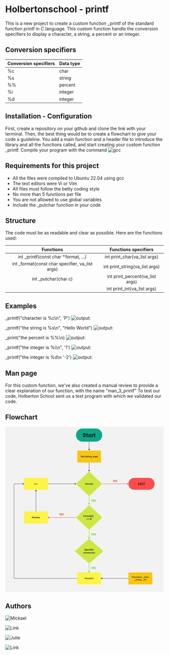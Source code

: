 
# Holbertonschool - printf

This is a new project to create a custom function _printf of the standard function printf in C language. This custom function handle the conversion specifiers to display a character, a string, a percent or an integer. 

## Conversion specifiers

| **Conversion specifiers** 	| **Data type** 	|
|---------------------------	|---------------	|
|             %c            	|      char     	|
|             %s            	|     string    	|
|             %%            	|    percent    	|
|             %i            	|    integer    	|
|             %d            	|    integer    	|


## Installation - Configuration

First, create a repository on your github and clone the link with your terminal.
Then, the best thing would be to create a flowchart to give your code a guideline.
You add a main function and a header file to introduce the library and all the functions called, and start creating your custom function _printf.
Compile your program with the command ![gcc](https://img.shields.io/badge/gcc---Wall%20--Werror%20--Wextra%20--pedantic%20--std=gnu89%20--Wno--format%20*.c-gray?style=flat)

## Requirements for this project

* All the files were compiled to Ubuntu 22.04 using gcc
* The text editors were Vi or Vim
* All files must follow the betty coding style
* No more than 5 functions per file
* You are not allowed to use global variables
* Include the _putchar function in your code

## Structure 
The code must be as readable and clear as possible. Here are the functions used:

|                  **Functions**                  	|     **Functions specifiers**    	|
|:-----------------------------------------------:	|:-------------------------------:	|
|       int _printf(const char *format, ...)      	|   int print_char(va_list args)  	|
| int _format(const char specifier, va_list args) 	|  int print_string(va_list args) 	|
|               int _putchar(char c)              	| int print_percent(va_list args) 	|
|                                                 	|   int print_int(va_list args)   	|

## Examples

_printf("character is %c\n", 'P')
![output:](https://img.shields.io/badge/output:-character%20is%20P-green?labelColor=GRAY&style=flat)

_printf("the string is %s\n", "Hello World")
![output:](https://img.shields.io/badge/output:-the%20string%20is%20Hello%20World-green?labelColor=GRAY&style=flat)

_print("the percent is %%\n)
![output:](https://img.shields.io/badge/output:-the%20percent%20is%20%25-green?labelColor=GRAY&style=flat)

_printf("the integer is %i\n", '1')
![output:](https://img.shields.io/badge/output:-the%20integer%20is%201-green?labelColor=GRAY&style=flat)

_printf("the integer is %d\n '-2')
![output:](https://img.shields.io/badge/output:-the%20integer%20is%20--2-green?labelColor=GRAY&style=flat)

## Man page

For this custom function, we've also created a manual review to provide a clear explanation of our function, with the name "man_3_printf"
To test our code, Holberton School sent us a test program with which we validated our code.

## Flowchart

![flowchart](Flowchart.jpg)

## Authors

![Mickael](https://img.shields.io/badge/Mickael-CHAUVIN-blue?labelColor=GRAY&style=social)

![Link](https://img.shields.io/badge/Link-https://github.com/AlphaDesnoc-grey?style=flat)

![Julie](https://img.shields.io/badge/Julie-TOLVE-blue?labelColor=GRAY&style=social)

![Link](https://img.shields.io/badge/Link-https://github.com/JulieRaph-grey?style=flat)
